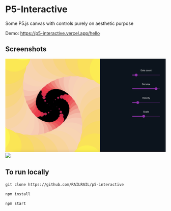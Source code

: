 <h1> P5-Interactive </h1>

Some P5.js canvas with controls purely on aesthetic purpose

Demo: https://p5-interactive.vercel.app/hello


<h2> Screenshots </h2>

<img src="screenshots/sunflower.png" width="770">
<img src="screenshots/sunflower.gif" width="800">

<h2> To run locally </h2>
 
```
git clone https://github.com/RAILRAIL/p5-interactive
```
```
npm install
```
```
npm start
```


